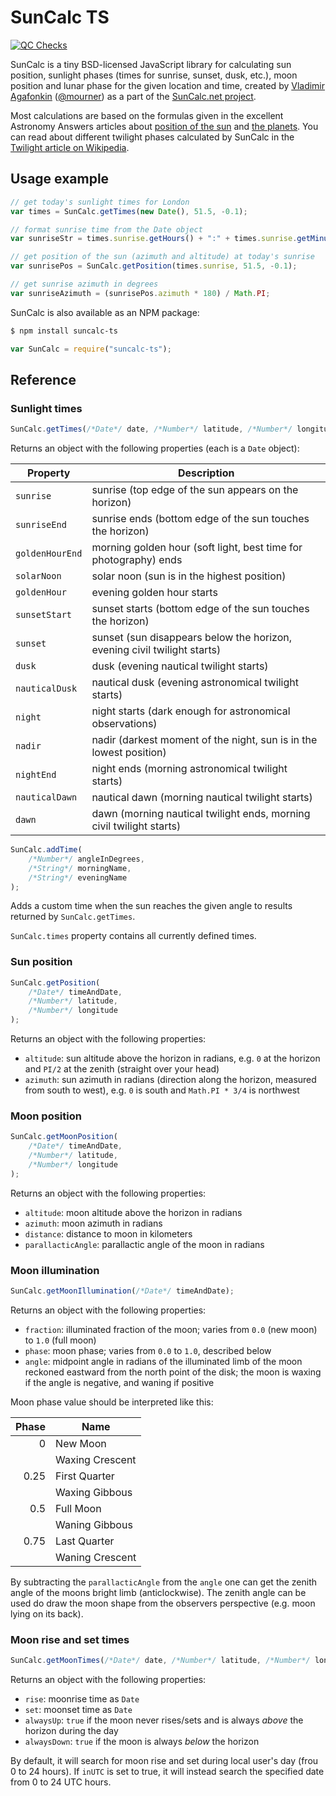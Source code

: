 # SunCalc TS

[![QC Checks](https://github.com/e-adrien/suncalc-ts/actions/workflows/quality-control.yml/badge.svg)](https://github.com/e-adrien/suncalc-ts/actions/workflows/quality-control.yml)

SunCalc is a tiny BSD-licensed JavaScript library for calculating sun position,
sunlight phases (times for sunrise, sunset, dusk, etc.),
moon position and lunar phase for the given location and time,
created by [Vladimir Agafonkin](http://agafonkin.com/en) ([@mourner](https://github.com/mourner))
as a part of the [SunCalc.net project](http://suncalc.net).

Most calculations are based on the formulas given in the excellent Astronomy Answers articles
about [position of the sun](http://aa.quae.nl/en/reken/zonpositie.html)
and [the planets](http://aa.quae.nl/en/reken/hemelpositie.html).
You can read about different twilight phases calculated by SunCalc
in the [Twilight article on Wikipedia](http://en.wikipedia.org/wiki/Twilight).

## Usage example

```javascript
// get today's sunlight times for London
var times = SunCalc.getTimes(new Date(), 51.5, -0.1);

// format sunrise time from the Date object
var sunriseStr = times.sunrise.getHours() + ":" + times.sunrise.getMinutes();

// get position of the sun (azimuth and altitude) at today's sunrise
var sunrisePos = SunCalc.getPosition(times.sunrise, 51.5, -0.1);

// get sunrise azimuth in degrees
var sunriseAzimuth = (sunrisePos.azimuth * 180) / Math.PI;
```

SunCalc is also available as an NPM package:

```bash
$ npm install suncalc-ts
```

```js
var SunCalc = require("suncalc-ts");
```

## Reference

### Sunlight times

```javascript
SunCalc.getTimes(/*Date*/ date, /*Number*/ latitude, /*Number*/ longitude);
```

Returns an object with the following properties (each is a `Date` object):

| Property        | Description                                                              |
| --------------- | ------------------------------------------------------------------------ |
| `sunrise`       | sunrise (top edge of the sun appears on the horizon)                     |
| `sunriseEnd`    | sunrise ends (bottom edge of the sun touches the horizon)                |
| `goldenHourEnd` | morning golden hour (soft light, best time for photography) ends         |
| `solarNoon`     | solar noon (sun is in the highest position)                              |
| `goldenHour`    | evening golden hour starts                                               |
| `sunsetStart`   | sunset starts (bottom edge of the sun touches the horizon)               |
| `sunset`        | sunset (sun disappears below the horizon, evening civil twilight starts) |
| `dusk`          | dusk (evening nautical twilight starts)                                  |
| `nauticalDusk`  | nautical dusk (evening astronomical twilight starts)                     |
| `night`         | night starts (dark enough for astronomical observations)                 |
| `nadir`         | nadir (darkest moment of the night, sun is in the lowest position)       |
| `nightEnd`      | night ends (morning astronomical twilight starts)                        |
| `nauticalDawn`  | nautical dawn (morning nautical twilight starts)                         |
| `dawn`          | dawn (morning nautical twilight ends, morning civil twilight starts)     |

```javascript
SunCalc.addTime(
	/*Number*/ angleInDegrees,
	/*String*/ morningName,
	/*String*/ eveningName
);
```

Adds a custom time when the sun reaches the given angle to results returned by `SunCalc.getTimes`.

`SunCalc.times` property contains all currently defined times.

### Sun position

```javascript
SunCalc.getPosition(
	/*Date*/ timeAndDate,
	/*Number*/ latitude,
	/*Number*/ longitude
);
```

Returns an object with the following properties:

-   `altitude`: sun altitude above the horizon in radians,
    e.g. `0` at the horizon and `PI/2` at the zenith (straight over your head)
-   `azimuth`: sun azimuth in radians (direction along the horizon, measured from south to west),
    e.g. `0` is south and `Math.PI * 3/4` is northwest

### Moon position

```javascript
SunCalc.getMoonPosition(
	/*Date*/ timeAndDate,
	/*Number*/ latitude,
	/*Number*/ longitude
);
```

Returns an object with the following properties:

-   `altitude`: moon altitude above the horizon in radians
-   `azimuth`: moon azimuth in radians
-   `distance`: distance to moon in kilometers
-   `parallacticAngle`: parallactic angle of the moon in radians

### Moon illumination

```javascript
SunCalc.getMoonIllumination(/*Date*/ timeAndDate);
```

Returns an object with the following properties:

-   `fraction`: illuminated fraction of the moon; varies from `0.0` (new moon) to `1.0` (full moon)
-   `phase`: moon phase; varies from `0.0` to `1.0`, described below
-   `angle`: midpoint angle in radians of the illuminated limb of the moon reckoned eastward from the north point of the disk;
    the moon is waxing if the angle is negative, and waning if positive

Moon phase value should be interpreted like this:

| Phase | Name            |
| ----: | --------------- |
|     0 | New Moon        |
|       | Waxing Crescent |
|  0.25 | First Quarter   |
|       | Waxing Gibbous  |
|   0.5 | Full Moon       |
|       | Waning Gibbous  |
|  0.75 | Last Quarter    |
|       | Waning Crescent |

By subtracting the `parallacticAngle` from the `angle` one can get the zenith angle of the moons bright limb (anticlockwise).
The zenith angle can be used do draw the moon shape from the observers perspective (e.g. moon lying on its back).

### Moon rise and set times

```js
SunCalc.getMoonTimes(/*Date*/ date, /*Number*/ latitude, /*Number*/ longitude[, inUTC])
```

Returns an object with the following properties:

-   `rise`: moonrise time as `Date`
-   `set`: moonset time as `Date`
-   `alwaysUp`: `true` if the moon never rises/sets and is always _above_ the horizon during the day
-   `alwaysDown`: `true` if the moon is always _below_ the horizon

By default, it will search for moon rise and set during local user's day (frou 0 to 24 hours).
If `inUTC` is set to true, it will instead search the specified date from 0 to 24 UTC hours.
